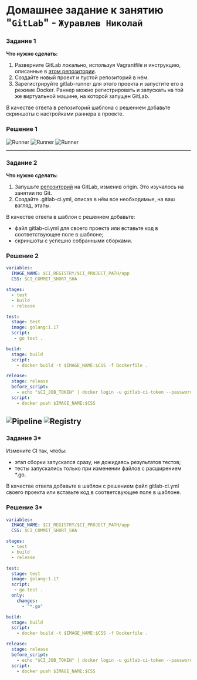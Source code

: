 # Домашнее задание к занятию "`GitLab`" - `Журавлев Николай`
### Задание 1

**Что нужно сделать:**

1. Разверните GitLab локально, используя Vagrantfile и инструкцию, описанные в [этом репозитории](https://github.com/netology-code/sdvps-materials/tree/main/gitlab).   
2. Создайте новый проект и пустой репозиторий в нём.
3. Зарегистрируйте gitlab-runner для этого проекта и запустите его в режиме Docker. Раннер можно регистрировать и запускать на той же виртуальной машине, на которой запущен GitLab.

В качестве ответа в репозиторий шаблона с решением добавьте скриншоты с настройками раннера в проекте.

### Решение 1

![Runner](./img/01-01.png)
![Runner](./img/01-02.png)
![Runner](./img/01-03.png)

---

### Задание 2

**Что нужно сделать:**

1. Запушьте [репозиторий](https://github.com/netology-code/sdvps-materials/tree/main/gitlab) на GitLab, изменив origin. Это изучалось на занятии по Git.
2. Создайте .gitlab-ci.yml, описав в нём все необходимые, на ваш взгляд, этапы.

В качестве ответа в шаблон с решением добавьте: 
   
 * файл gitlab-ci.yml для своего проекта или вставьте код в соответствующее поле в шаблоне; 
 * скриншоты с успешно собранными сборками.

### Решение 2
 
```yaml
variables:
  IMAGE_NAME: $CI_REGISTRY/$CI_PROJECT_PATH/app
  CSS: $CI_COMMIT_SHORT_SHA

stages:
  - test
  - build
  - release

test:
  stage: test
  image: golang:1.17
  script: 
   - go test .

build:
  stage: build
  script:
    - docker build -t $IMAGE_NAME:$CSS -f Dockerfile .

release:
  stage: release
  before_script:
    - echo "$CI_JOB_TOKEN" | docker login -u gitlab-ci-token --password-stdin $CI_REGISTRY
  script:
    - docker push $IMAGE_NAME:$CSS
```
![Pipeline](./img/02-01.png)
![Registry](./img/02-02.png)
---

### Задание 3*

Измените CI так, чтобы:

 - этап сборки запускался сразу, не дожидаясь результатов тестов;
 - тесты запускались только при изменении файлов с расширением *.go.

В качестве ответа добавьте в шаблон с решением файл gitlab-ci.yml своего проекта или вставьте код в соответсвующее поле в шаблоне.

### Решение 3*

```yaml
variables:
  IMAGE_NAME: $CI_REGISTRY/$CI_PROJECT_PATH/app
  CSS: $CI_COMMIT_SHORT_SHA

stages:
  - test
  - build
  - release

test:
  stage: test
  image: golang:1.17
  script: 
   - go test .
  only:
    changes:
      - "*.go"

build:
  stage: build
  script:
    - docker build -t $IMAGE_NAME:$CSS -f Dockerfile .

release:
  stage: release
  before_script:
    - echo "$CI_JOB_TOKEN" | docker login -u gitlab-ci-token --password-stdin $CI_REGISTRY
  script:
    - docker push $IMAGE_NAME:$CSS

```